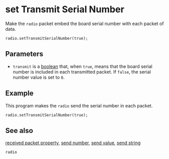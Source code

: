 # set Transmit Serial Number

Make the ``radio`` packet embed the board serial number with each packet of data.

```sig
radio.setTransmitSerialNumber(true);
```

## Parameters

* ``transmit`` is a [boolean](/types/boolean) that, when ``true``, means that the board serial number is included in each transmitted packet. If ``false``, the serial number value is set to `0`.

## Example

This program makes the ``radio`` send the serial number in each packet.

```blocks
radio.setTransmitSerialNumber(true);
```

## See also

[received packet property](/reference/radio/received-packet),
[send number](/reference/radio/send-number),
[send value](/reference/radio/send-value),
[send string](/reference/radio/send-string)

```package
radio
```
